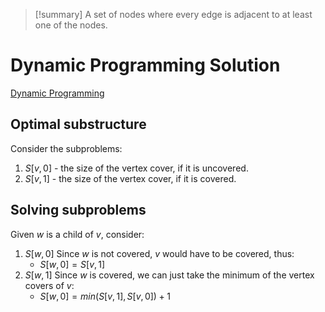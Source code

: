 > [!summary] A set of nodes where every edge is adjacent to at least one of the nodes.

# Dynamic Programming Solution
[Dynamic Programming](../Paradigms/Dynamic%20Programming.md)

## Optimal substructure
Consider the subproblems:
1. $S[v,0]$ - the size of the vertex cover, if it is uncovered.
2. $S[v,1]$ - the size of the vertex cover, if it is covered.

## Solving subproblems
Given $w$ is a child of $v$, consider:
1. $S[w,0]$
   Since $w$ is not covered, $v$ would have to be covered, thus:
   * $S[w,0] = S[v,1]$
2. $S[w,1]$
   Since $w$ is covered, we can just take the minimum of the vertex covers of $v$:
   * $S[w,0] = min(S[v,1], S[v,0]) + 1$